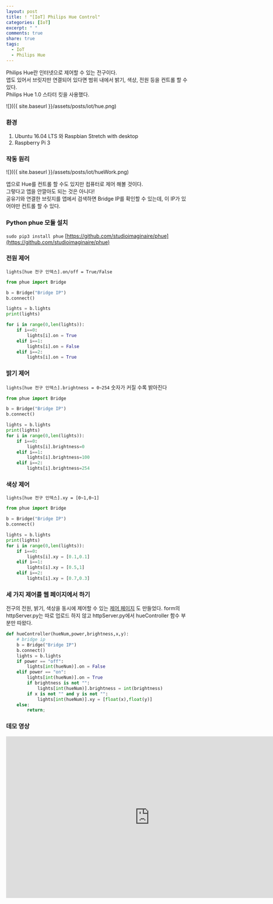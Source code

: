 ```yaml
---
layout: post
title: ! "[IoT] Philips Hue Control"
categories: [IoT]
excerpt: " "
comments: true
share: true
tags:
  - IoT
  - Philips Hue
---
```


Philips Hue란 인터넷으로 제어할 수 있는 전구이다.<br>
앱도 있어서 브릿지만 연결되어 있다면 범위 내에서 밝기, 색상, 전원 등을 컨트롤 할 수 있다.<br>
Philips Hue 1.0 스타터 킷을 사용했다.

![]({{ site.baseurl }}/assets/posts/iot/hue.png)

### 환경
1. Ubuntu 16.04 LTS 와 Raspbian Stretch with desktop
2. Raspberry Pi 3

### 작동 원리
![]({{ site.baseurl }}/assets/posts/iot/hueWork.png)

앱으로 Hue를 컨트롤 할 수도 있지만 컴퓨터로 제어 해볼 것이다.<br>
그렇다고 앱을 안깔아도 되는 것은 아니다!<br>
공유기와 연결한 브릿지를 앱에서 검색하면 Bridge IP를 확인할 수 있는데, 이 IP가 있어야만 컨트롤 할 수 있다.

### Python phue 모듈 설치
`sudo pip3 install phue`
[https://github.com/studioimaginaire/phue](https://github.com/studioimaginaire/phue)

### 전원 제어
`lights[hue 전구 인덱스].on/off = True/False`

```py
from phue import Bridge

b = Bridge("Bridge IP")
b.connect()

lights = b.lights
print(lights)

for i in range(0,len(lights)):
	if i==0:
		lights[i].on = True
	elif i==1:
		lights[i].on = False
	elif i==2:
		lights[i].on = True
```

### 밝기 제어
`lights[hue 전구 인덱스].brightness = 0~254` 숫자가 커질 수록 밝아진다

```py
from phue import Bridge

b = Bridge("Bridge IP")
b.connect()

lights = b.lights
print(lights)
for i in range(0,len(lights)):
	if i==0:
		lights[i].brightness=0
	elif i==1:
		lights[i].brightness=100
	elif i==2:
		lights[i].brightness=254
```

### 색상 제어
`lights[hue 전구 인덱스].xy = [0~1,0~1]`
```py
from phue import Bridge

b = Bridge("Bridge IP")
b.connect()

lights = b.lights
print(lights)
for i in range(0,len(lights)):
	if i==0:
		lights[i].xy = [0.1,0.1]
	elif i==1:
		lights[i].xy = [0.5,1]
	elif i==2:
		lights[i].xy = [0.7,0.3]
```

### 세 가지 제어를 웹 페이지에서 하기
전구의 전원, 밝기, 색상을 동시에 제어할 수 있는
[제어 페이지](https://mitny.github.io/demo/hue/hue_controller.html) 도 만들었다.
form의 httpServer.py는 따로 업로드 하지 않고
httpServer.py에서 hueController 함수 부분만 따왔다.

```py
def hueController(hueNum,power,brightness,x,y):
	# bridge ip
	b = Bridge("Bridge IP")
	b.connect()
	lights = b.lights
	if power == "off":
		lights[int(hueNum)].on = False
	elif power == "on":
		lights[int(hueNum)].on = True
		if brightness is not "":
			lights[int(hueNum)].brightness = int(brightness)
		if x is not "" and y is not "":
			lights[int(hueNum)].xy = [float(x),float(y)]
	else:
		return;
```


### 데모 영상
<iframe width="786" height="442" src="https://www.youtube.com/embed/tI9AQxtTa1Q" frameborder="0" allow="accelerometer; autoplay; encrypted-media; gyroscope; picture-in-picture" allowfullscreen></iframe>
